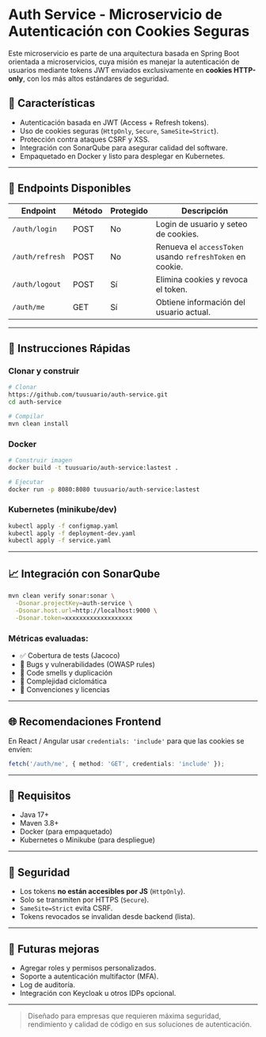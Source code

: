 # Auth Service - Microservicio de Autenticación con Cookies Seguras

Este microservicio es parte de una arquitectura basada en Spring Boot orientada a microservicios, cuya misión es manejar la autenticación de usuarios mediante tokens JWT enviados exclusivamente en **cookies HTTP-only**, con los más altos estándares de seguridad.

## 📆 Características

- Autenticación basada en JWT (Access + Refresh tokens).
- Uso de cookies seguras (`HttpOnly`, `Secure`, `SameSite=Strict`).
- Protección contra ataques CSRF y XSS.
- Integración con SonarQube para asegurar calidad del software.
- Empaquetado en Docker y listo para desplegar en Kubernetes.

---

## 🔐 Endpoints Disponibles

| Endpoint        | Método | Protegido | Descripción                                               |
| --------------- | ------ | --------- | --------------------------------------------------------- |
| `/auth/login`   | POST   | No        | Login de usuario y seteo de cookies.                      |
| `/auth/refresh` | POST   | No        | Renueva el `accessToken` usando `refreshToken` en cookie. |
| `/auth/logout`  | POST   | Sí        | Elimina cookies y revoca el token.                        |
| `/auth/me`      | GET    | Sí        | Obtiene información del usuario actual.                   |

---

## 🚀 Instrucciones Rápidas

### Clonar y construir

```bash
# Clonar
https://github.com/tuusuario/auth-service.git
cd auth-service

# Compilar
mvn clean install
```

### Docker

```bash
# Construir imagen
docker build -t tuusuario/auth-service:lastest .

# Ejecutar
docker run -p 8080:8080 tuusuario/auth-service:lastest
```

### Kubernetes (minikube/dev)

```bash
kubectl apply -f configmap.yaml
kubectl apply -f deployment-dev.yaml
kubectl apply -f service.yaml
```

---

## 📈 Integración con SonarQube

```bash
mvn clean verify sonar:sonar \
  -Dsonar.projectKey=auth-service \
  -Dsonar.host.url=http://localhost:9000 \
  -Dsonar.token=xxxxxxxxxxxxxxxxxxx
```

### Métricas evaluadas:

- ✅ Cobertura de tests (Jacoco)
- 🚨 Bugs y vulnerabilidades (OWASP rules)
- 🧼 Code smells y duplicación
- 🔹 Complejidad ciclomática
- 📜 Convenciones y licencias

---

## 🌐 Recomendaciones Frontend

En React / Angular usar `credentials: 'include'` para que las cookies se envíen:

```ts
fetch('/auth/me', { method: 'GET', credentials: 'include' });
```

---

## 🔧 Requisitos

- Java 17+
- Maven 3.8+
- Docker (para empaquetado)
- Kubernetes o Minikube (para despliegue)

---

## 🚪 Seguridad

- Los tokens **no están accesibles por JS** (`HttpOnly`).
- Solo se transmiten por HTTPS (`Secure`).
- `SameSite=Strict` evita CSRF.
- Tokens revocados se invalidan desde backend (lista).

---

## 🚀 Futuras mejoras

- Agregar roles y permisos personalizados.
- Soporte a autenticación multifactor (MFA).
- Log de auditoría.
- Integración con Keycloak u otros IDPs opcional.

---

> Diseñado para empresas que requieren máxima seguridad, rendimiento y calidad de código en sus soluciones de autenticación.


